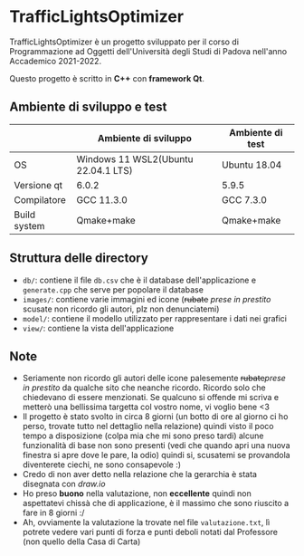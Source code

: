 # TrafficLightsOptimizer
TrafficLightsOptimizer è un progetto sviluppato per il corso di Programmazione ad Oggetti dell'Università degli Studi di Padova nell'anno Accademico 2021-2022.

Questo progetto è scritto in **C++** con **framework Qt**.

## Ambiente di sviluppo e test
||**Ambiente di sviluppo**|**Ambiente di test**|
|---|---|---|
|OS|Windows 11 WSL2(Ubuntu 22.04.1 LTS)|Ubuntu 18.04|
|Versione qt|6.0.2|5.9.5|
|Compilatore|GCC 11.3.0|GCC 7.3.0|
|Build system|Qmake+make|Qmake+make|

## Struttura delle directory
- `db/`: contiene il file `db.csv` che è il database dell'applicazione e `generate.cpp` che serve per popolare il database
- `images/`: contiene varie immagini ed icone (~~rubate~~ *prese in prestito* scusate non ricordo gli autori, plz non denunciatemi)
- `model/`: contiene il modello utilizzato per rappresentare i dati nei grafici
- `view/`: contiene la vista dell'applicazione

## Note
- Seriamente non ricordo gli autori delle icone palesemente ~~rubate~~*prese in prestito* da qualche sito che neanche ricordo. Ricordo solo che chiedevano di essere menzionati. Se qualcuno si offende mi scriva e metterò una bellissima targetta col vostro nome, vi voglio bene <3
- Il progetto è stato svolto in circa 8 giorni (un botto di ore al giorno ci ho perso, trovate tutto nel dettaglio nella relazione) quindi visto il poco tempo a disposizione (colpa mia che mi sono preso tardi) alcune funzionalità di base non sono presenti (vedi che quando apri una nuova finestra si apre dove le pare, la odio) quindi si, scusatemi se provandola diventerete ciechi, ne sono consapevole :)
- Credo di non aver detto nella relazione che la gerarchia è stata disegnata con *draw.io*
- Ho preso **buono** nella valutazione, non **eccellente** quindi non aspettatevi chissà che di applicazione, è il massimo che sono riuscito a fare in 8 giorni :/
- Ah, ovviamente la valutazione la trovate nel file `valutazione.txt`, lì potrete vedere vari punti di forza e punti deboli notati dal Professore (non quello della Casa di Carta)
